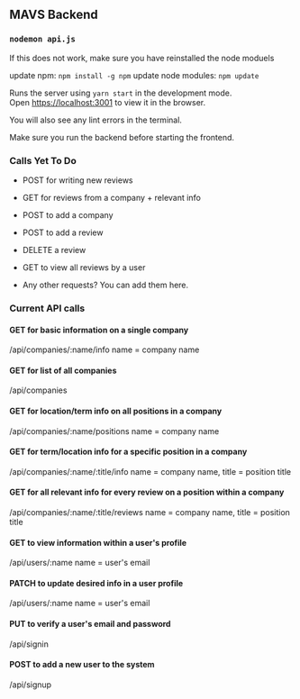## MAVS Backend

### `nodemon api.js`

If this does not work, make sure you have reinstalled the node moduels 

update npm: `npm install -g npm`
update node modules: `npm update`

Runs the server using `yarn start` in the development mode.<br />
Open [https://localhost:3001](https://localhost:3001) to view it in the browser.

You will also see any lint errors in the terminal.

Make sure you run the backend before starting the frontend.

### Calls Yet To Do
* POST for writing new reviews
* GET for reviews from a company + relevant info
* POST to add a company
* POST to add a review
* DELETE a review 
* GET to view all reviews by a user

* Any other requests? You can add them here.

### Current API calls
#### GET for basic information on a single company
 /api/companies/:name/info
 name = company name
#### GET for list of all companies
 /api/companies
#### GET for location/term info on all positions in a company
 /api/companies/:name/positions
 name = company name
#### GET for term/location info for a specific position in a company
 /api/companies/:name/:title/info
 name = company name, title = position title
#### GET for all relevant info for every review on a position within a company
 /api/companies/:name/:title/reviews
 name = company name, title = position title
#### GET to view information within a user's profile
 /api/users/:name
 name = user's email
#### PATCH to update desired info in a user profile
 /api/users/:name
 name = user's email
#### PUT to verify a user's email and password
 /api/signin
#### POST to add a new user to the system
 /api/signup

